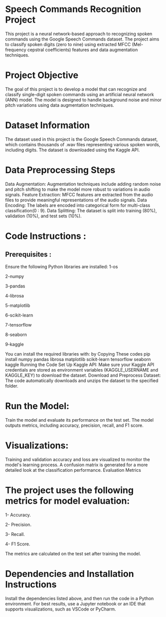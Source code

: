 # Speech Commands Recognition Project
This project is a neural network-based approach to recognizing spoken commands using the Google Speech Commands dataset. The project aims to classify spoken digits (zero to nine) using extracted MFCC (Mel-frequency cepstral coefficients) features and data augmentation techniques.

# Project Objective
The goal of this project is to develop a model that can recognize and classify single-digit spoken commands using an artificial neural network (ANN) model. The model is designed to handle background noise and minor pitch variations using data augmentation techniques.

# Dataset Information
The dataset used in this project is the Google Speech Commands dataset, which contains thousands of .wav files representing various spoken words, including digits. The dataset is downloaded using the Kaggle API.

# Data Preprocessing Steps
Data Augmentation: Augmentation techniques include adding random noise and pitch shifting to make the model more robust to variations in audio signals.
Feature Extraction: MFCC features are extracted from the audio files to provide meaningful representations of the audio signals.
Data Encoding: The labels are encoded into categorical form for multi-class classification(0 : 9).
Data Splitting: The dataset is split into training (80%), validation (10%), and test sets (10%).

# Code Instructions :
## Prerequisites :
Ensure the following Python libraries are installed:
1-os

2-numpy

3-pandas

4-librosa

5-matplotlib

6-scikit-learn

7-tensorflow

8-seaborn

9-kaggle

You can install the required libraries with:
by Copying These codes 
pip install numpy pandas librosa matplotlib scikit-learn tensorflow seaborn kaggle
Running the Code
Set Up Kaggle API: Make sure your Kaggle API credentials are stored as environment variables (KAGGLE_USERNAME and KAGGLE_KEY) to download the dataset.
Download and Preprocess Dataset:
The code automatically downloads and unzips the dataset to the specified folder.

# Run the Model:
Train the model and evaluate its performance on the test set. The model outputs metrics, including accuracy, precision, recall, and F1 score.

# Visualizations:
Training and validation accuracy and loss are visualized to monitor the model's learning process.
A confusion matrix is generated for a more detailed look at the classification performance.
Evaluation Metrics
# The project uses the following metrics for model evaluation:

1- Accuracy.

2- Precision.

3- Recall.

4- F1 Score.

The metrics are calculated on the test set after training the model.

# Dependencies and Installation Instructions
Install the dependencies listed above, and then run the code in a Python environment. For best results, use a Jupyter notebook or an IDE that supports visualizations, such as VSCode or PyCharm.
